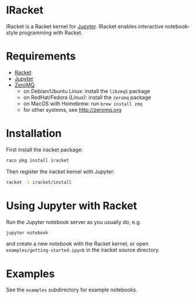 # IRacket

IRacket is a Racket kernel for [Jupyter](http://jupyter.org/). IRacket enables
interactive notebook-style programming with Racket.


# Requirements

* [Racket](http://racket-lang.org)
* [Jupyter](https://jupyter.org/)
* [ZeroMQ](http://zeromq.org)
  - on Debian/Ubuntu Linux: install the `libzmq5` package
  - on RedHat/Fedora (Linux): install the `zeromq` package
  - on MacOS with Homebrew: run `brew install zmq`
  - for other systems, see http://zeromq.org


# Installation

First install the iracket package:
```bash
raco pkg install iracket
```
Then register the iracket kernel with Jupyter:
```bash
racket -l iracket/install
```


# Using Jupyter with Racket

Run the Jupyter notebook server as you usually do, e.g.
```bash
jupyter notebook
```
and create a new notebook with the Racket kernel, or open
`examples/getting-started.ipynb` in the iracket source directory.


# Examples

See the `examples` subdirectory for example notebooks.
